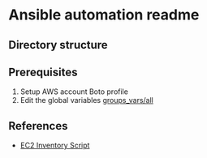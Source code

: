 # Ansible automation readme

## Directory structure

## Prerequisites

1. Setup AWS account Boto profile
1. Edit the global variables [groups_vars/all](./group_vars/all)

## References

- [EC2 Inventory Script](https://raw.githubusercontent.com/ansible/ansible/stable-2.8/contrib/inventory/ec2.py)